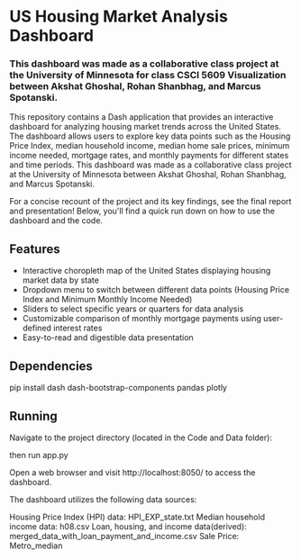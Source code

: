 # US Housing Market Analysis Dashboard
### This dashboard was made as a collaborative class project at the University of Minnesota for class CSCI 5609 Visualization between Akshat Ghoshal, Rohan Shanbhag, and Marcus Spotanski. 

This repository contains a Dash application that provides an interactive dashboard for analyzing housing market trends across the United States. The dashboard allows users to explore key data points such as the Housing Price Index, median household income, median home sale prices, minimum income needed, mortgage rates, and monthly payments for different states and time periods. This dashboard was made as a collaborative class project at the University of Minnesota between Akshat Ghoshal, Rohan Shanbhag, and Marcus Spotanski.

For a concise recount of the project and its key findings, see the final report and presentation! Below, you'll find a quick run down on how to use the dashboard and the code. 

## Features

- Interactive choropleth map of the United States displaying housing market data by state
- Dropdown menu to switch between different data points (Housing Price Index and Minimum Monthly Income Needed)
- Sliders to select specific years or quarters for data analysis
- Customizable comparison of monthly mortgage payments using user-defined interest rates
- Easy-to-read and digestible data presentation
## Dependencies
pip install dash dash-bootstrap-components pandas plotly

## Running

Navigate to the project directory (located in the Code and Data folder):

then run app.py

Open a web browser and visit http://localhost:8050/ to access the dashboard.


The dashboard utilizes the following data sources:

Housing Price Index (HPI) data: HPI_EXP_state.txt
Median household income data: h08.csv
Loan, housing, and income data(derived): merged_data_with_loan_payment_and_income.csv
Sale Price: Metro_median


